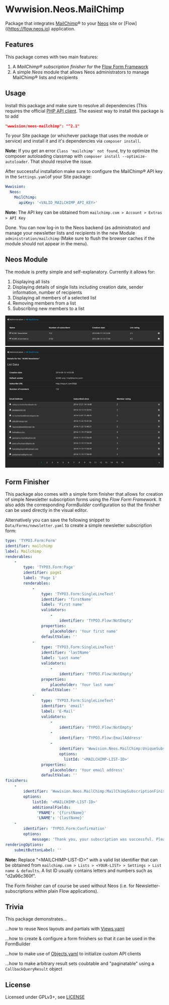 Wwwision.Neos.MailChimp
=======================

Package that integrates [MailChimp](http://mailchimp.com/)® to your [Neos](https://www.neos.io) site or [Flow]((https://flow.neos.io) application.

Features
--------

This package comes with two main features:

1. A *MailChimp® subscription finisher* for the [Flow Form Framework](https://flow-form-framework.readthedocs.io/en/stable/)
2. A simple *Neos* module that allows Neos administrators to manage MailChimp® lists and recipients

Usage
-----

Install this package and make sure to resolve all dependencies (This requires the official [PHP API client](https://packagist.org/packages/mailchimp/mailchimp).
The easiest way to install this package is to add
```json
"wwwision/neos-mailchimp": "^2.1"
```
To your Site package (or whichever package that uses the module or service) and install it and it's dependencies via `composer install`.

**Note:** If you get an error `Class 'mailchimp' not found`, try to optimize the composer autoloading classmap with `composer install --optimize-autoloader`. That should resolve the issue.

After successful installation make sure to configure the MailChimp® API key in the `Settings.yaml`of your Site package:

```yaml
Wwwision:
  Neos:
    MailChimp:
      apiKey: '<VALID_MAILCHIMP_API_KEY>'
```

**Note:** The API key can be obtained from `mailchimp.com > Account > Extras > API Key`

Done. You can now log-in to the Neos backend (as administrator) and manage your newsletter lists and recipients in the new Module `administration/mailchimp` (Make sure to flush the browser caches if the module should not appear in the menu).

Neos Module
-----------

The module is pretty simple and self-explanatory. Currently it allows for:

1. Displaying all lists
2. Displaying details of single lists including creation date, sender information, number of recipients
3. Displaying all members of a selected list
4. Removing members from a list
5. Subscribing new members to a list

![Screenshot of the lists module](/Module_Lists.png "Neos module for managing MailChimp® lists")
![Screenshot of the members](/Module_Members.png "Neos module for managing MailChimp® members")

Form Finisher
-------------

This package also comes with a simple form finisher that allows for creation of simple Newsletter subscription forms using the *Flow Form Framework*.
It also adds the corresponding *FormBuilder* configuration so that the finisher can be used directly in the visual editor.

Alternatively you can save the following snippet to `Data/Forms/newsletter.yaml` to create a simple newsletter subscription form:

```yaml
type: 'TYPO3.Form:Form'
identifier: mailchimp
label: Mailchimp
renderables:
    -
        type: 'TYPO3.Form:Page'
        identifier: page1
        label: 'Page 1'
        renderables:
            -
                type: 'TYPO3.Form:SingleLineText'
                identifier: 'firstName'
                label: 'First name'
                validators:
                    -
                        identifier: 'TYPO3.Flow:NotEmpty'
                properties:
                    placeholder: 'Your first name'
                defaultValue: ''
            -
                type: 'TYPO3.Form:SingleLineText'
                identifier: 'lastName'
                label: 'Last name'
                validators:
                    -
                        identifier: 'TYPO3.Flow:NotEmpty'
                properties:
                    placeholder: 'Your last name'
                defaultValue: ''
            -
                type: 'TYPO3.Form:SingleLineText'
                identifier: 'email'
                label: 'E-Mail'
                validators:
                    -
                        identifier: 'TYPO3.Flow:NotEmpty'
                    -
                        identifier: 'TYPO3.Flow:EmailAddress'
                    -
                        identifier: 'Wwwision.Neos.MailChimp:UniqueSubscription'
                        options:
                          listId: '<MAILCHIMP-LIST-ID>'
                properties:
                    placeholder: 'Your email address'
                defaultValue: ''
finishers:
    -
        identifier: 'Wwwision.Neos.MailChimp:MailChimpSubscriptionFinisher'
        options:
            listId: '<MAILCHIMP-LIST-ID>'
            additionalFields:
              'FNAME': '{firstName}'
              'LNAME': '{lastName}'
    -
        identifier: 'TYPO3.Form:Confirmation'
        options:
            message: 'Thank you, your subscription was successful. Please check your email.'
renderingOptions:
    submitButtonLabel: ''
```

**Note:** Replace "\<MAILCHIMP-LIST-ID\>" with a valid list identifier that can be obtained from `mailchimp.com > Lists > <YOUR-LIST> > Settings > List name & defaults`. A list ID usually contains letters and numbers such as "d2a96c360f".

The Form finisher can of course be used without Neos (i.e. for Newsletter-subscriptions within plain Flow applications).

Trivia
------

This package demonstrates...

...how to reuse Neos layouts and partials with [Views.yaml](http://flowframework.readthedocs.io/en/stable/TheDefinitiveGuide/PartIII/ModelViewController.html#configuring-views-through-views-yaml)

...how to create & configure a form finishers so that it can be used in the FormBuilder

...how to make use of [Objects.yaml](http://flowframework.readthedocs.io/en/stable/TheDefinitiveGuide/PartIII/ObjectManagement.html#configuring-objects) to initialize custom API clients

...how to make arbitrary result sets coubtable and "paginatable" using a `CallbackQueryResult` object

License
-------

Licensed under GPLv3+, see [LICENSE](LICENSE)
